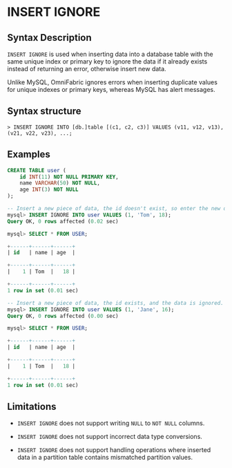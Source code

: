 # INSERT IGNORE

## Syntax Description

`INSERT IGNORE` is used when inserting data into a database table with the same unique index or primary key to ignore the data if it already exists instead of returning an error, otherwise insert new data.

Unlike MySQL, OmniFabric ignores errors when inserting duplicate values for unique indexes or primary keys, whereas MySQL has alert messages.

## Syntax structure

```
> INSERT IGNORE INTO [db.]table [(c1, c2, c3)] VALUES (v11, v12, v13), (v21, v22, v23), ...;
```

## Examples

```sql
CREATE TABLE user (
    id INT(11) NOT NULL PRIMARY KEY,
    name VARCHAR(50) NOT NULL,
    age INT(3) NOT NULL
);

-- Insert a new piece of data, the id doesn't exist, so enter the new data.
mysql> INSERT IGNORE INTO user VALUES (1, 'Tom', 18);
Query OK, 0 rows affected (0.02 sec)

mysql> SELECT * FROM USER;

+------+------+------+
| id   | name | age  |

+------+------+------+
|    1 | Tom  |   18 |

+------+------+------+
1 row in set (0.01 sec)

-- Insert a new piece of data, the id exists, and the data is ignored.
mysql> INSERT IGNORE INTO user VALUES (1, 'Jane', 16);
Query OK, 0 rows affected (0.00 sec)

mysql> SELECT * FROM USER;

+------+------+------+
| id   | name | age  |

+------+------+------+
|    1 | Tom  |   18 |

+------+------+------+
1 row in set (0.01 sec)
```

## Limitations

- `INSERT IGNORE` does not support writing `NULL` to `NOT NULL` columns.

- `INSERT IGNORE` does not support incorrect data type conversions.

- `INSERT IGNORE` does not support handling operations where inserted data in a partition table contains mismatched partition values.
